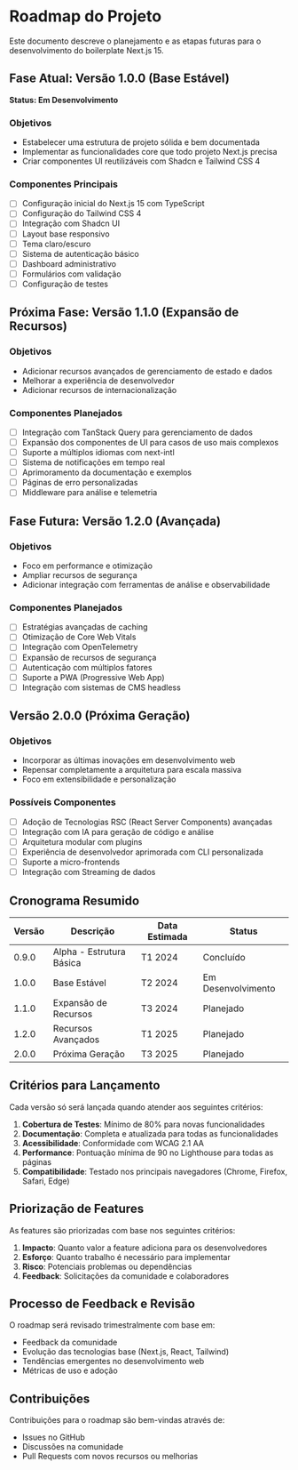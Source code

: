 # Roadmap do Projeto

Este documento descreve o planejamento e as etapas futuras para o desenvolvimento do boilerplate Next.js 15.

## Fase Atual: Versão 1.0.0 (Base Estável)

**Status: Em Desenvolvimento**

### Objetivos
- Estabelecer uma estrutura de projeto sólida e bem documentada
- Implementar as funcionalidades core que todo projeto Next.js precisa
- Criar componentes UI reutilizáveis com Shadcn e Tailwind CSS 4

### Componentes Principais
- [ ] Configuração inicial do Next.js 15 com TypeScript
- [ ] Configuração do Tailwind CSS 4
- [ ] Integração com Shadcn UI
- [ ] Layout base responsivo
- [ ] Tema claro/escuro
- [ ] Sistema de autenticação básico
- [ ] Dashboard administrativo
- [ ] Formulários com validação
- [ ] Configuração de testes

## Próxima Fase: Versão 1.1.0 (Expansão de Recursos)

### Objetivos
- Adicionar recursos avançados de gerenciamento de estado e dados
- Melhorar a experiência de desenvolvedor
- Adicionar recursos de internacionalização

### Componentes Planejados
- [ ] Integração com TanStack Query para gerenciamento de dados
- [ ] Expansão dos componentes de UI para casos de uso mais complexos
- [ ] Suporte a múltiplos idiomas com next-intl
- [ ] Sistema de notificações em tempo real
- [ ] Aprimoramento da documentação e exemplos
- [ ] Páginas de erro personalizadas
- [ ] Middleware para análise e telemetria

## Fase Futura: Versão 1.2.0 (Avançada)

### Objetivos
- Foco em performance e otimização
- Ampliar recursos de segurança
- Adicionar integração com ferramentas de análise e observabilidade

### Componentes Planejados
- [ ] Estratégias avançadas de caching
- [ ] Otimização de Core Web Vitals
- [ ] Integração com OpenTelemetry
- [ ] Expansão de recursos de segurança
- [ ] Autenticação com múltiplos fatores
- [ ] Suporte a PWA (Progressive Web App)
- [ ] Integração com sistemas de CMS headless

## Versão 2.0.0 (Próxima Geração)

### Objetivos
- Incorporar as últimas inovações em desenvolvimento web
- Repensar completamente a arquitetura para escala massiva
- Foco em extensibilidade e personalização

### Possíveis Componentes
- [ ] Adoção de Tecnologias RSC (React Server Components) avançadas
- [ ] Integração com IA para geração de código e análise
- [ ] Arquitetura modular com plugins
- [ ] Experiência de desenvolvedor aprimorada com CLI personalizada
- [ ] Suporte a micro-frontends
- [ ] Integração com Streaming de dados

## Cronograma Resumido

| Versão | Descrição | Data Estimada | Status |
|--------|-----------|---------------|--------|
| 0.9.0  | Alpha - Estrutura Básica | T1 2024 | Concluído |
| 1.0.0  | Base Estável | T2 2024 | Em Desenvolvimento |
| 1.1.0  | Expansão de Recursos | T3 2024 | Planejado |
| 1.2.0  | Recursos Avançados | T1 2025 | Planejado |
| 2.0.0  | Próxima Geração | T3 2025 | Planejado |

## Critérios para Lançamento

Cada versão só será lançada quando atender aos seguintes critérios:

1. **Cobertura de Testes**: Mínimo de 80% para novas funcionalidades
2. **Documentação**: Completa e atualizada para todas as funcionalidades
3. **Acessibilidade**: Conformidade com WCAG 2.1 AA
4. **Performance**: Pontuação mínima de 90 no Lighthouse para todas as páginas
5. **Compatibilidade**: Testado nos principais navegadores (Chrome, Firefox, Safari, Edge)

## Priorização de Features

As features são priorizadas com base nos seguintes critérios:

1. **Impacto**: Quanto valor a feature adiciona para os desenvolvedores
2. **Esforço**: Quanto trabalho é necessário para implementar
3. **Risco**: Potenciais problemas ou dependências
4. **Feedback**: Solicitações da comunidade e colaboradores

## Processo de Feedback e Revisão

O roadmap será revisado trimestralmente com base em:

- Feedback da comunidade
- Evolução das tecnologias base (Next.js, React, Tailwind)
- Tendências emergentes no desenvolvimento web
- Métricas de uso e adoção

## Contribuições

Contribuições para o roadmap são bem-vindas através de:

- Issues no GitHub
- Discussões na comunidade
- Pull Requests com novos recursos ou melhorias 